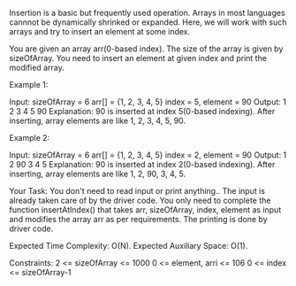 Insertion is a basic but frequently used operation. Arrays in most languages cannnot be dynamically shrinked or expanded. Here, we will work with such arrays and try to insert an element at some index.

You are given an array arr(0-based index). The size of the array is given by sizeOfArray. You need to insert an element at given index and print the modified array.

Example 1:

Input:
sizeOfArray = 6
arr[] = {1, 2, 3, 4, 5}
index = 5, element = 90
Output: 1 2 3 4 5 90
Explanation: 90 is inserted at index
5(0-based indexing). After inserting,
array elements are like
1, 2, 3, 4, 5, 90.

Example 2:

Input:
sizeOfArray = 6
arr[] = {1, 2, 3, 4, 5}
index = 2, element = 90
Output: 1 2 90 3 4 5
Explanation: 90 is inserted at index 
2(0-based indexing). After inserting,
array elements are like 
1, 2, 90, 3, 4, 5.

Your Task:
You don't need to read input or print anything.. The input is already taken care of by the driver code. You only need to complete the function insertAtIndex() that takes arr, sizeOfArray, index, element as input and modifies the array arr as per requirements. The printing is done by driver code.

Expected Time Complexity: O(N).
Expected Auxiliary Space: O(1).

Constraints:
2 <= sizeOfArray <= 1000
0 <= element, arri <= 106
0 <= index <= sizeOfArray-1
